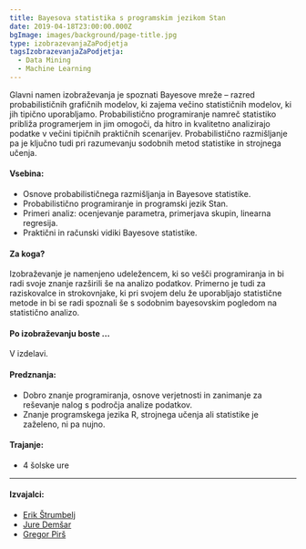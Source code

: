 ```yaml
---
title: Bayesova statistika s programskim jezikom Stan
date: 2019-04-18T23:00:00.000Z
bgImage: images/background/page-title.jpg
type: izobrazevanjaZaPodjetja
tagsIzobrazevanjaZaPodjetja:
  - Data Mining
  - Machine Learning
---
```

Glavni namen izobraževanja je spoznati Bayesove mreže – razred probabilističnih grafičnih modelov, ki zajema večino statističnih modelov, ki jih tipično uporabljamo. Probabilistično programiranje namreč statistiko približa programerjem in jim omogoči, da hitro in kvalitetno analizirajo podatke v večini tipičnih praktičnih scenarijev. Probabilistično razmišljanje pa je ključno tudi pri razumevanju sodobnih metod statistike in strojnega učenja. 

#### Vsebina:

* Osnove probabilističnega razmišljanja in Bayesove statistike.
* Probabilistično programiranje in programski jezik Stan.
* Primeri analiz: ocenjevanje parametra, primerjava skupin, linearna regresija.
* Praktični in računski vidiki Bayesove statistike.

#### Za koga?

Izobraževanje je namenjeno udeležencem, ki so vešči programiranja in bi radi svoje znanje razširili še na analizo podatkov. Primerno je tudi za raziskovalce in strokovnjake, ki pri svojem delu že uporabljajo statistične metode in bi se radi spoznali še s sodobnim bayesovskim pogledom na statistično analizo.

#### Po izobraževanju boste ...

V izdelavi.

#### Predznanja:

* Dobro znanje programiranja, osnove verjetnosti in zanimanje za reševanje nalog s področja analize podatkov.
* Znanje programskega jezika R, strojnega učenja ali statistike je zaželeno, ni pa nujno.

#### Trajanje:

* 4 šolske ure

- - -

#### Izvajalci:

* [Erik Štrumbelj](/izvajalci/erik-strumbelj/)
* [Jure Demšar](/izvajalci/jure-demsar/)
* [Gregor Pirš](https://akademijafri.si/izvajalci/gregor-pir%C5%A1/)
